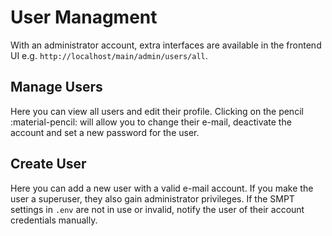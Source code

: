 # User Managment

With an administrator account, extra interfaces are available in the frontend UI e.g. `http://localhost/main/admin/users/all`.

## Manage Users

Here you can view all users and edit their profile. Clicking on the pencil :material-pencil: will allow you to change their e-mail, deactivate the account and set a new password for the user.

## Create User

Here you can add a new user with a valid e-mail account. If you make the user a superuser, they also gain administrator privileges. If the SMPT settings in `.env` are not in use or invalid, notify the user of their account credentials manually.
